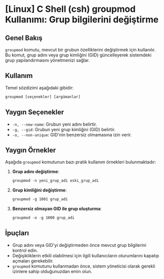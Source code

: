 # [Linux] C Shell (csh) groupmod Kullanımı: Grup bilgilerini değiştirme

## Genel Bakış
`groupmod` komutu, mevcut bir grubun özelliklerini değiştirmek için kullanılır. Bu komut, grup adını veya grup kimliğini (GID) güncelleyerek sistemdeki grup yapılandırmasını yönetmenizi sağlar.

## Kullanım
Temel sözdizimi aşağıdaki gibidir:

```csh
groupmod [seçenekler] [argümanlar]
```

## Yaygın Seçenekler
- `-n, --new-name`: Grubun yeni adını belirtir.
- `-g, --gid`: Grubun yeni grup kimliğini (GID) belirtir.
- `-o, --non-unique`: GID'nin benzersiz olmamasına izin verir.

## Yaygın Örnekler
Aşağıda `groupmod` komutunun bazı pratik kullanım örnekleri bulunmaktadır:

1. **Grup adını değiştirme**:
   ```csh
   groupmod -n yeni_grup_adi eski_grup_adi
   ```

2. **Grup kimliğini değiştirme**:
   ```csh
   groupmod -g 1001 grup_adi
   ```

3. **Benzersiz olmayan GID ile grup oluşturma**:
   ```csh
   groupmod -o -g 1000 grup_adi
   ```

## İpuçları
- Grup adını veya GID'yi değiştirmeden önce mevcut grup bilgilerini kontrol edin.
- Değişikliklerin etkili olabilmesi için ilgili kullanıcıların oturumlarını kapatıp açmaları gerekebilir.
- `groupmod` komutunu kullanmadan önce, sistem yöneticisi olarak gerekli izinlere sahip olduğunuzdan emin olun.